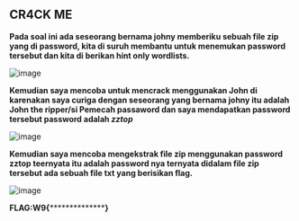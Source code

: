 ## CR4CK ME
**Pada soal ini ada seseorang bernama johny memberiku sebuah file zip yang di password, kita di suruh membantu untuk menemukan password tersebut dan kita di berikan hint only wordlists.**

![image](https://github.com/adityabarunairawan/WRITE-UP-CTFTKJ/assets/136324726/d32c8dcd-95e3-4eb0-9eb5-fbf379207655)

**Kemudian saya mencoba untuk mencrack menggunakan John di karenakan saya curiga dengan seseorang yang bernama johny itu adalah John the ripper/si Pemecah passaword  dan saya mendapatkan password tersebut password adalah _zztop_**

![image](https://github.com/adityabarunairawan/WRITE-UP-CTFTKJ/assets/136324726/299e0bac-87a7-442e-b5f4-3c0c3ddee514)


**Kemudian saya mencoba mengekstrak file zip menggunakan password zztop teernyata itu adalah password nya ternyata didalam file zip tersebut ada sebuah file txt yang berisikan flag.**

![image](https://github.com/adityabarunairawan/WRITE-UP-CTFTKJ/assets/136324726/bccc25cf-c84e-41e8-8bfc-c57c8d1f2486)

**FLAG:W9{******************}**

